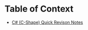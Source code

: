 # Table of Context

* [C# (C-Shape) Quick Revison Notes](https://github.com/Technowlogy-Pushpender/programming-short-notes/blob/master/C-Shape.md)
